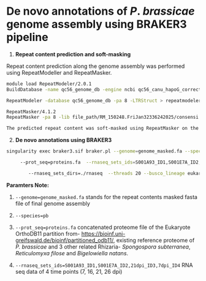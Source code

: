 # De novo annotations of _P_. _brassicae_ genome assembly using BRAKER3 pipeline

1. **Repeat content prediction and soft-masking** 

Repeat content prediction along the genome assembly was performed using RepeatModeller and RepeatMasker.

```bash
module load RepeatModeler/2.0.1
BuildDatabase -name qc56_genome_db -engine ncbi qc56_canu_hapoG_corrected.fa

RepeatModeler -database qc56_genome_db -pa 8 -LTRStruct > repeatmodeler.log

RepeatMasker/4.1.2
RepeatMasker -pa 8 -lib file_path/RM_150248.FriJan32336242025/consensi.fa.classified -gff -xsmall -dir repeatmasker_output sa01_raven_corrected_2.fa

The predicted repeat content was soft-masked using RepeatMasker on the Galaxy Europe platform [Link](https://usegalaxy.eu/)
```

2. **De novo annotations using BRAKER3**

```bash
singularity exec braker3.sif braker.pl --genome=genome_masked.fa --species=pb 

     --prot_seq=proteins.fa  --rnaseq_sets_ids=S001A93_ID1,S001E7A_ID2,21dpi_ID3,7dpi_ID4 \

        --rnaseq_sets_dirs=./rnaseq  --threads 20 --busco_lineage eukaryota_odb10 &> pb3a.log
```
**Paramters Note:**

 1. ```--genome=genome_masked.fa``` stands for the repeat contents masked fasta file of final genome assembly

 2. ```--species=pb```

3. ```--prot_seq=proteins.fa``` concatenated proteome file of the Eukaryote OrthoDB11 partition from- https://bioinf.uni-greifswald.de/bioinf/partitioned_odb11/, existing reference proteome of _P. brassicae_ and 3 other related Rhizaria- _Spongospora subterranea_, _Reticulomyxa filose_ and _Bigelowiella natans_.

4. ```--rnaseq_sets_ids=S001A93_ID1,S001E7A_ID2,21dpi_ID3,7dpi_ID4``` RNA seq data of 4 time points (7, 16, 21, 26 dpi)
